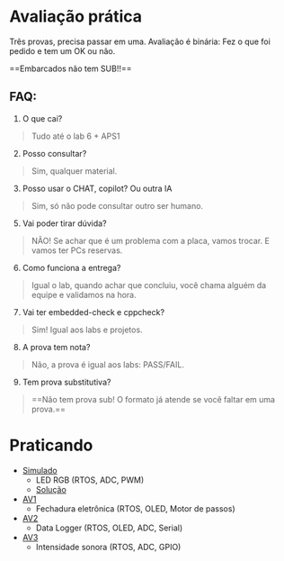 # Avaliação prática

Três provas, precisa passar em uma. Avaliação é binária: Fez o que foi pedido e tem um OK ou não.

==Embarcados não tem SUB!!== 

## FAQ:

1. O que cai?
> Tudo até o lab 6 + APS1 
2. Posso consultar?
> Sim, qualquer material.
3. Posso usar o CHAT, copilot? Ou outra IA
> Sim, só não pode consultar outro ser humano.
5. Vai poder tirar dúvida?
> NÃO! Se achar que é um problema com a placa, vamos trocar. E vamos ter PCs reservas.
6. Como funciona a entrega?
> Igual o lab, quando achar que concluiu, você chama alguém da equipe e validamos na hora.
7. Vai ter embedded-check e cppcheck?
>  Sim! Igual aos labs e projetos.
8. A prova tem nota?
> Não, a prova é igual aos labs: PASS/FAIL.
9. Tem prova substitutiva?
> ==Não tem prova sub! O formato já atende se você faltar em uma prova.==

# Praticando

- [Simulado]({{av_simulado_classroom}})
    - LED RGB (RTOS, ADC, PWM)
    - [Solução](https://github.com/insper-classroom/24a-emb-av-simulado-av-simulado-led-rgb/tree/solution)
- [AV1](https://github.com/insper-classroom/24a-emb-av1)
    - Fechadura eletrônica (RTOS, OLED, Motor de passos)
- [AV2](https://github.com/insper-classroom/24a-emb-av2)
    - Data Logger (RTOS, OLED, ADC, Serial)
- [AV3](https://github.com/insper-classroom/24a-emb-av3)
    - Intensidade sonora (RTOS, ADC, GPIO)

